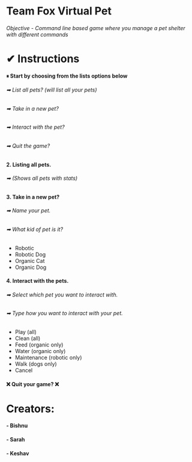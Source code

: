 # Team Fox Virtual Pet
###### Objective - Command line based game where you manage a pet shelter with different commands
# &#10004; Instructions
#### &#9208; **Start by choosing from the lists options below**
###### &#10145; List all pets? (_will list all your pets_)
###### &#10145; Take in a new pet? 
###### &#10145; Interact with the pet?
###### &#10145; Quit the game?

#### 2. **Listing all pets.** 
###### &#10145; (Shows all pets with stats)
#### 3. Take in a new pet?
###### &#10145; Name your pet.
###### &#10145; What kid of pet is it?

- Robotic
- Robotic Dog
- Organic Cat
- Organic Dog
#### 4. Interact with the pets.
###### &#10145; Select which pet you want to interact with.
###### &#10145; Type how you want to interact with your pet.  
- Play (all)
- Clean (all)
- Feed (organic only)
- Water (organic only)
- Maintenance (robotic only)
- Walk (dogs only)
- Cancel

#### &#10060; Quit your game? &#10060;

# Creators: 
#### - Bishnu
#### - Sarah
#### - Keshav 